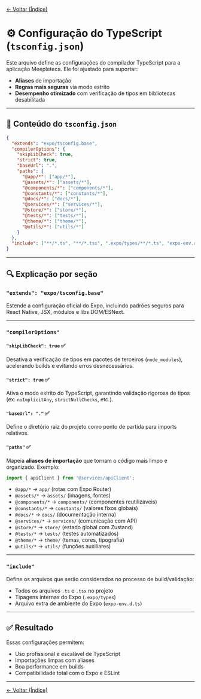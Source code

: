 <!-- markdownlint-disable-next-line MD041 -->
[← Voltar (Índice)](../index.md)

# ⚙️ Configuração do TypeScript (`tsconfig.json`)

Este arquivo define as configurações do compilador TypeScript para a aplicação Meepleteca. Ele foi ajustado para suportar:

- **Aliases** de importação
- **Regras mais seguras** via modo estrito
- **Desempenho otimizado** com verificação de tipos em bibliotecas desabilitada

---

## 🔧 Conteúdo do `tsconfig.json`

```json
{
  "extends": "expo/tsconfig.base",
  "compilerOptions": {
    "skipLibCheck": true,
    "strict": true,
    "baseUrl": ".",
    "paths": {
      "@app/*": ["app/*"],
      "@assets/*": ["assets/*"],
      "@components/*": ["components/*"],
      "@constants/*": ["constants/*"],
      "@docs/*": ["docs/*"],
      "@services/*": ["services/*"],
      "@store/*": ["store/*"],
      "@tests/*": ["tests/*"],
      "@theme/*": ["theme/*"],
      "@utils/*": ["utils/*"]
    }
  },
  "include": ["**/*.ts", "**/*.tsx", ".expo/types/**/*.ts", "expo-env.d.ts"]
}
```

---

## 🔍 Explicação por seção

### `"extends": "expo/tsconfig.base"`

Estende a configuração oficial do Expo, incluindo padrões seguros para React Native, JSX, módulos e libs DOM/ESNext.

---

### `"compilerOptions"`

#### `"skipLibCheck": true` ✅

Desativa a verificação de tipos em pacotes de terceiros (`node_modules`), acelerando builds e evitando erros desnecessários.

#### `"strict": true` ✅

Ativa o modo estrito do TypeScript, garantindo validação rigorosa de tipos (ex: `noImplicitAny`, `strictNullChecks`, etc.).

#### `"baseUrl": "."` ✅

Define o diretório raiz do projeto como ponto de partida para imports relativos.

#### `"paths"` ✅

Mapeia **aliases de importação** que tornam o código mais limpo e organizado. Exemplo:

```ts
import { apiClient } from '@services/apiClient';
```

- `@app/*` → `app/` (rotas com Expo Router)
- `@assets/*` → `assets/` (imagens, fontes)
- `@components/*` → `components/` (componentes reutilizáveis)
- `@constants/*` → `constants/` (valores fixos globais)
- `@docs/*` → `docs/` (documentação interna)
- `@services/*` → `services/` (comunicação com API)
- `@store/*` → `store/` (estado global com Zustand)
- `@tests/*` → `tests/` (testes automatizados)
- `@theme/*` → `theme/` (temas, cores, tipografia)
- `@utils/*` → `utils/` (funções auxiliares)

---

### `"include"`

Define os arquivos que serão considerados no processo de build/validação:

- Todos os arquivos `.ts` e `.tsx` no projeto
- Tipagens internas do Expo (`.expo/types`)
- Arquivo extra de ambiente do Expo (`expo-env.d.ts`)

---

## ✅ Resultado

Essas configurações permitem:

- Uso profissional e escalável de TypeScript
- Importações limpas com aliases
- Boa performance em builds
- Compatibilidade total com o Expo e ESLint

---

[← Voltar (Índice)](../index.md)
